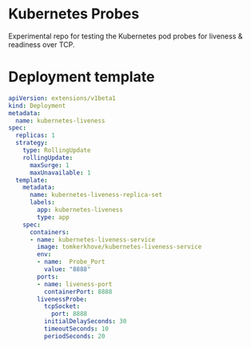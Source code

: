 # Kubernetes Probes
Experimental repo for testing the Kubernetes pod probes for liveness & readiness over TCP.

# Deployment template
```yaml
apiVersion: extensions/v1beta1
kind: Deployment
metadata:
  name: kubernetes-liveness
spec:
  replicas: 1
  strategy:
    type: RollingUpdate
    rollingUpdate:
      maxSurge: 1
      maxUnavailable: 1
  template:
    metadata:
      name: kubernetes-liveness-replica-set
      labels:
        app: kubernetes-liveness
        type: app
    spec:
      containers:
      - name: kubernetes-liveness-service
        image: tomkerkhove/kubernetes-liveness-service
        env:
        - name:  Probe_Port
          value: "8888"
        ports:
        - name: liveness-port
          containerPort: 8888
        livenessProbe:
          tcpSocket:
            port: 8888
          initialDelaySeconds: 30
          timeoutSeconds: 10
          periodSeconds: 20
```